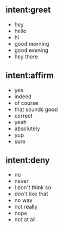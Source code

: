 ## intent:greet
- hey
- hello
- hi
- good morning
- good evening
- hey there


## intent:affirm
- yes
- indeed
- of course
- that sounds good
- correct
- yeah
- absolutely
- yup
- sure


## intent:deny
- no
- never
- I don't think so
- don't like that
- no way
- not really
- nope
- not at all
